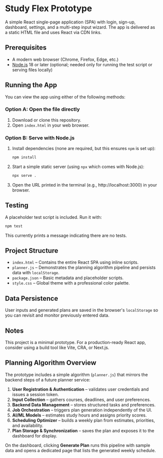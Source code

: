 # Study Flex Prototype

A simple React single-page application (SPA) with login, sign-up, dashboard, settings, and a multi-step input wizard. The app is delivered as a static HTML file and uses React via CDN links.

## Prerequisites
- A modern web browser (Chrome, Firefox, Edge, etc.)
- [Node.js](https://nodejs.org/) 18 or later (optional; needed only for running the test script or serving files locally)

## Running the App
You can view the app using either of the following methods:

### Option A: Open the file directly
1. Download or clone this repository.
2. Open `index.html` in your web browser.

### Option B: Serve with Node.js
1. Install dependencies (none are required, but this ensures `npm` is set up):
   ```bash
   npm install
   ```
2. Start a simple static server (using `npx` which comes with Node.js):
   ```bash
   npx serve .
   ```
3. Open the URL printed in the terminal (e.g., http://localhost:3000) in your browser.

## Testing
A placeholder test script is included. Run it with:
```bash
npm test
```
This currently prints a message indicating there are no tests.

## Project Structure
- `index.html` – Contains the entire React SPA using inline scripts.
- `planner.js` – Demonstrates the planning algorithm pipeline and persists data with `localStorage`.
- `package.json` – Basic metadata and placeholder scripts.
- `style.css` – Global theme with a professional color palette.

## Data Persistence
User inputs and generated plans are saved in the browser's `localStorage` so you can revisit and monitor previously entered data.

## Notes
This project is a minimal prototype. For a production-ready React app, consider using a build tool like Vite, CRA, or Next.js.

## Planning Algorithm Overview
The prototype includes a simple algorithm (`planner.js`) that mirrors the backend steps of a future planner service:

1. **User Registration & Authentication** – validates user credentials and issues a session token.
2. **Input Collection** – gathers courses, deadlines, and user preferences.
3. **Backend Data Management** – stores structured tasks and preferences.
4. **Job Orchestration** – triggers plan generation independently of the UI.
5. **AI/ML Models** – estimates study hours and assigns priority scores.
6. **Scheduling Optimizer** – builds a weekly plan from estimates, priorities, and availability.
7. **Plan Storage & Synchronization** – saves the plan and exposes it to the dashboard for display.

On the dashboard, clicking **Generate Plan** runs this pipeline with sample data and opens a dedicated page that lists the generated weekly schedule.
